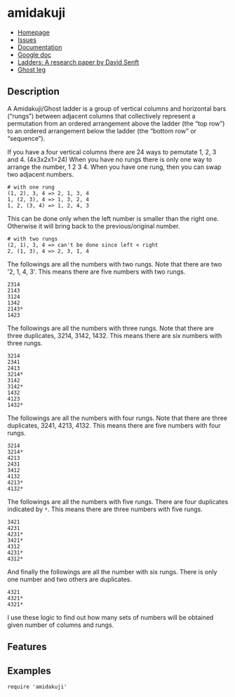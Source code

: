 # amidakuji

* [Homepage](https://github.com/shinokada/amidakuji#readme)
* [Issues](https://github.com/shinokada/amidakuji/issues)
* [Documentation](http://rubydoc.info/gems/amidakuji/frames)
* [Google doc](https://docs.google.com/a/canacad.ac.jp/spreadsheets/d/1O5SHoE84DX79yZD5wQWSsDmmgMaPf4woM6yBSLAk83U/edit#gid=0)
* [Ladders: A research paper by David Senft](http://www2.edc.org/makingmath/studentWork/amidaKuji/AmidaKujiByDavidSenft.pdf)
* [Ghost leg](http://en.wikipedia.org/wiki/Ghost_Leg)

## Description

A  Amidakuji/Ghost ladder is a group of vertical columns and horizontal bars (“rungs”) between adjacent columns that collectively represent a permutation from an ordered arrangement above the ladder (the “top row”) to an ordered arrangement below the ladder (the “bottom row” or “sequence”).

If you have a four vertical columns there are 24 ways to pemutate 1, 2, 3 and 4. (4x3x2x1=24)
When you have no rungs there is only one way to arrange the number, 1 2 3 4.
When you have one rung, then you can swap two adjacent numbers. 

    # with one rung
    (1, 2), 3, 4 => 2, 1, 3, 4
    1, (2, 3), 4 => 1, 3, 2, 4
    1, 2, (3, 4) => 1, 2, 4, 3

This can be done only when the left number is smaller than the right one. Otherwise it will bring back to the previous/original number.

    # with two rungs
    (2, 1), 3, 4 => can't be done since left < right
    2, (1, 3), 4 => 2, 3, 1, 4

The followings are all the numbers with two rungs. Note that there are two '2, 1, 4, 3'. This means there are five numbers with two rungs.

    2314
    2143
    3124
    1342
    2143*
    1423

The followings are all the numbers with three rungs. Note that there are three duplicates, 3214, 3142, 1432. This means there are six numbers with three rungs.

    3214
    2341
    2413
    3214*
    3142
    3142*
    1432
    4123
    1432*

The followings are all the numbers with four rungs. Note that there are three duplicates, 3241, 4213, 4132. This means there are five numbers with four rungs.

    3214
    3214*
    4213
    2431
    3412
    4132
    4213*
    4132*

The followings are all the numbers with five rungs. There are four duplicates indicated by `*`. This means there are three numbers with five rungs.

    3421
    4231
    4231*
    3421*
    4312
    4231*
    4312*

And finally the followings are all the number with six rungs. There is only one number and two others are duplicates. 

    4321
    4321*
    4321*

I use these logic to find out how many sets of numbers will be obtained given number of columns and rungs.








## Features

## Examples

    require 'amidakuji'







